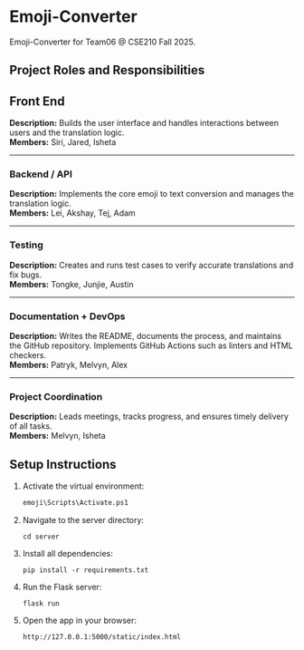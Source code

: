 # Emoji-Converter
Emoji-Converter for Team06 @ CSE210 Fall 2025.


## **Project Roles and Responsibilities**


## **Front End**
**Description:** Builds the user interface and handles interactions between users and the translation logic.  
**Members:** Siri, Jared, Isheta  


---


### **Backend / API**
**Description:** Implements the core emoji to text conversion and manages the translation logic.  
**Members:** Lei, Akshay, Tej, Adam


---


### **Testing**
**Description:** Creates and runs test cases to verify accurate translations and fix bugs.  
**Members:** Tongke, Junjie, Austin  


---


### **Documentation + DevOps**
**Description:** Writes the README, documents the process, and maintains the GitHub repository. Implements GitHub Actions such as linters and HTML checkers.  
**Members:** Patryk, Melvyn, Alex  


---


### **Project Coordination**
**Description:** Leads meetings, tracks progress, and ensures timely delivery of all tasks.  
**Members:** Melvyn, Isheta  

## **Setup Instructions**

1. Activate the virtual environment:
   ```bash
   emoji\Scripts\Activate.ps1
   ```
2. Navigate to the server directory:
    ```
    cd server
    ```
3. Install all dependencies:

    ```
    pip install -r requirements.txt
    ```

4. Run the Flask server:
    ```
    flask run
    ```

5. Open the app in your browser:
    ```
    http://127.0.0.1:5000/static/index.html
    ```